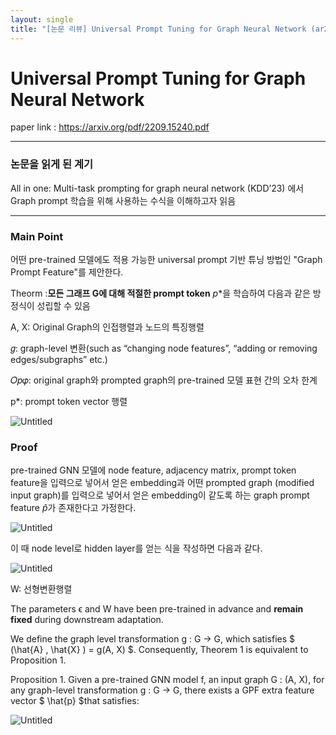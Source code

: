 ```yaml
---
layout: single
title: "[논문 리뷰] Universal Prompt Tuning for Graph Neural Network (arXiv preprint)"
---
```

# Universal Prompt Tuning for Graph Neural Network

paper link : <https://arxiv.org/pdf/2209.15240.pdf>

---

### 논문을 읽게 된 계기

All in one: Multi-task prompting for graph neural network (KDD’23) 에서 Graph prompt 학습을 위해 사용하는 수식을 이해하고자 읽음

---

### Main Point
어떤 pre-trained 모델에도 적용 가능한 universal prompt 기반 튜닝 방법인 "Graph Prompt Feature"를 제안한다.


Theorm :**모든 그래프 G에 대해 적절한 prompt token** $p*$을 학습하여 다음과 같은 방정식이 성립할 수 있음

A, X: Original Graph의 인접행렬과 노드의 특징행렬

𝑔: graph-level 변환(such as “changing node features”, “adding or removing edges/subgraphs” etc.) 

𝑂𝑝𝜑: original graph와 prompted graph의 pre-trained 모델 표현 간의 오차 한계 

p*: prompt token vector 행렬

![Untitled](/assets/images/prompt-tuning/Universal%20Prompt%20Tuning%20for%20Graph%20Neural%20Network%20c4d03ea0aa0b4fcf92a1abeef14921c8/Untitled.png)

### Proof

pre-trained GNN 모델에 node feature, adjacency matrix, prompt token feature을 입력으로 넣어서 얻은 embedding과 어떤 prompted graph (modified input graph)를 입력으로 넣어서 얻은 embedding이 같도록 하는 graph prompt feature $\hat{p}$가 존재한다고 가정한다.

![Untitled](/assets/images/prompt-tuning/Universal%20Prompt%20Tuning%20for%20Graph%20Neural%20Network%20c4d03ea0aa0b4fcf92a1abeef14921c8/Untitled%201.png)

이 때 node level로 hidden layer를 얻는 식을 작성하면 다음과 같다.

![Untitled](/assets/images/prompt-tuning/Universal%20Prompt%20Tuning%20for%20Graph%20Neural%20Network%20c4d03ea0aa0b4fcf92a1abeef14921c8/Untitled%202.png)

W: 선형변환행렬

The parameters ϵ and W have been pre-trained in advance and **remain fixed** during downstream adaptation.

We define the graph level transformation g : G → G, which satisfies $ (\hat{A} , \hat{X} ) = g(A, X) $. Consequently, Theorem 1 is equivalent to Proposition 1.

Proposition 1. Given a pre-trained GNN model f, an input graph G : (A, X), for any graph-level
transformation g : G → G, there exists a GPF extra feature vector $ \hat{p} $that satisfies:

![Untitled](/assets/images/prompt-tuning/Universal%20Prompt%20Tuning%20for%20Graph%20Neural%20Network%20c4d03ea0aa0b4fcf92a1abeef14921c8/Untitled%203.png)